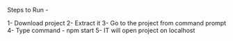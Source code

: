 

Steps to Run - 

1- Download project
2- Extract it
3- Go to the project from command prompt
4- Type command - npm start
5- IT will open project on localhost



